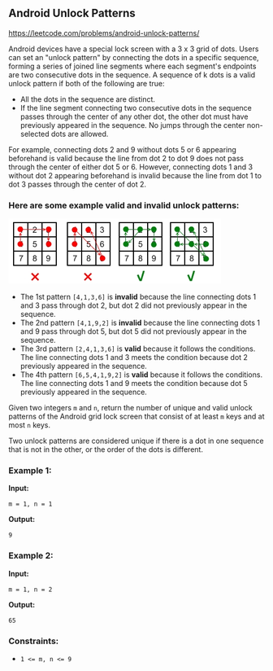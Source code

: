 ## Android Unlock Patterns
https://leetcode.com/problems/android-unlock-patterns/

Android devices have a special lock screen with a 3 x 3 grid of dots. Users can set an "unlock pattern" by connecting the dots in a specific sequence, forming a series of joined line segments where each segment's endpoints are two consecutive dots in the sequence. A sequence of k dots is a valid unlock pattern if both of the following are true:

- All the dots in the sequence are distinct.
- If the line segment connecting two consecutive dots in the sequence passes through the center of any other dot, the other dot must have previously appeared in the sequence. No jumps through the center non-selected dots are allowed.

For example, connecting dots 2 and 9 without dots 5 or 6 appearing beforehand is valid because the line from dot 2 to dot 9 does not pass through the center of either dot 5 or 6. However, connecting dots 1 and 3 without dot 2 appearing beforehand is invalid because the line from dot 1 to dot 3 passes through the center of dot 2.

### Here are some example valid and invalid unlock patterns:

![](./android-unlock.png)

- The 1st pattern `[4,1,3,6]` is **invalid** because the line connecting dots 1 and 3 pass through dot 2, but dot 2 did not previously appear in the sequence.
- The 2nd pattern `[4,1,9,2]` is **invalid** because the line connecting dots 1 and 9 pass through dot 5, but dot 5 did not previously appear in the sequence.
- The 3rd pattern `[2,4,1,3,6]` is **valid** because it follows the conditions. The line connecting dots 1 and 3 meets the condition because dot 2 previously appeared in the sequence.
- The 4th pattern `[6,5,4,1,9,2]` is **valid** because it follows the conditions. The line connecting dots 1 and 9 meets the condition because dot 5 previously appeared in the sequence.

Given two integers `m` and `n`, return the number of unique and valid unlock patterns of the Android grid lock screen that consist of at least `m` keys and at most `n` keys.

Two unlock patterns are considered unique if there is a dot in one sequence that is not in the other, or the order of the dots is different.

### Example 1:

**Input:**
```plaintext
m = 1, n = 1
```
**Output:**
```plaintext
9
```

### Example 2:

**Input:**
```plaintext
m = 1, n = 2
```
**Output:**
```plaintext
65
```

### Constraints:

- `1 <= m, n <= 9`